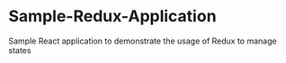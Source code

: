 # Sample-Redux-Application
Sample React application to demonstrate the usage of Redux to manage states
